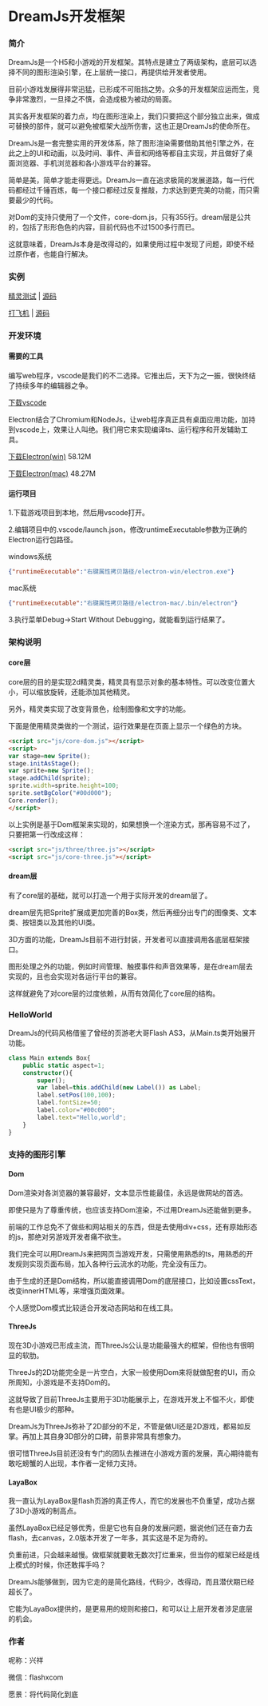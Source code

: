 DreamJs开发框架
========
### 简介 ###

DreamJs是一个H5和小游戏的开发框架。其特点是建立了两级架构，底层可以选择不同的图形渲染引擎，在上层统一接口，再提供给开发者使用。

目前小游戏发展得非常迅猛，已形成不可阻挡之势。众多的开发框架应运而生，竞争非常激烈，一旦择之不慎，会造成极为被动的局面。

其实各开发框架的着力点，均在图形渲染上，我们只要把这个部分独立出来，做成可替换的部件，就可以避免被框架大战所伤害，这也正是DreamJs的使命所在。

DreamJs是一套完整实用的开发体系，除了图形渲染需要借助其他引擎之外，在此之上的UI和动画，以及时间、事件、声音和网络等都自主实现，并且做好了桌面浏览器、手机浏览器和各小游戏平台的兼容。

简单是美，简单才能走得更远。DreamJs一直在追求极简的发展道路，每一行代码都经过千锤百炼，每一个接口都经过反复推敲，力求达到更完美的功能，而只需要最少的代码。

对Dom的支持只使用了一个文件，core-dom.js，只有355行。dream层是公共的，包括了形形色色的内容，目前代码也不过1500多行而已。

这就意味着，DreamJs本身是改得动的，如果使用过程中发现了问题，即使不经过原作者，也能自行解决。

### 实例 ###

[精灵测试](http://dreamjs8.com/examples/sprite-test?_blank) | [源码](http://dreamjs8.com/downloads/examples/sprite-test.zip)

[打飞机](http://dreamjs8.com/examples/plane?_blank) | [源码](http://dreamjs8.com/downloads/examples/plane.zip)

### 开发环境 ###

#### 需要的工具 ####

编写web程序，vscode是我们的不二选择。它推出后，天下为之一振，很快终结了持续多年的编辑器之争。

[下载vscode](https://code.visualstudio.com)

Electron结合了Chromium和NodeJs，让web程序真正具有桌面应用功能，加持到vscode上，效果让人叫绝。我们用它来实现编译ts、运行程序和开发辅助工具。

[下载Electron(win)](http://dreamjs8.com/downloads/electron-win.zip) 58.12M

[下载Electron(mac)](http://dreamjs8.com/downloads/electron-mac.zip) 48.27M

#### 运行项目 ####

1.下载游戏项目到本地，然后用vscode打开。

2.编辑项目中的.vscode/launch.json，修改runtimeExecutable参数为正确的Electron运行包路径。

windows系统
```json
{"runtimeExecutable":"右键属性拷贝路径/electron-win/electron.exe"}
```
mac系统
```json
{"runtimeExecutable":"右键属性拷贝路径/electron-mac/.bin/electron"}
```

3.执行菜单Debug->Start Without Debugging，就能看到运行结果了。

### 架构说明 ###

#### core层 ####

core层的目的是实现2d精灵类，精灵具有显示对象的基本特性。可以改变位置大小，可以缩放旋转，还能添加其他精灵。

另外，精灵类实现了改变背景色，绘制图像和文字的功能。

下面是使用精灵类做的一个测试，运行效果是在页面上显示一个绿色的方块。

```html
<script src="js/core-dom.js"></script>
<script>
var stage=new Sprite();
stage.initAsStage();
var sprite=new Sprite();
stage.addChild(sprite);
sprite.width=sprite.height=100;
sprite.setBgColor("#00d000");
Core.render();
</script>
```

以上实例是基于Dom框架来实现的，如果想换一个渲染方式，那再容易不过了，只要把第一行改成这样：

```html
<script src="js/three/three.js"></script>
<script src="js/core-three.js"></script>
```

#### dream层 ####

有了core层的基础，就可以打造一个用于实际开发的dream层了。

dream层先把Sprite扩展成更加完善的Box类，然后再细分出专门的图像类、文本类、按钮类以及其他的UI类。

3D方面的功能，DreamJs目前不进行封装，开发者可以直接调用各底层框架接口。

图形处理之外的功能，例如时间管理、触摸事件和声音效果等，是在dream层去实现的，且也会实现对各运行平台的兼容。

这样就避免了对core层的过度依赖，从而有效简化了core层的结构。

### HelloWorld ###

DreamJs的代码风格借鉴了曾经的页游老大哥Flash AS3，从Main.ts类开始展开功能。

```typescript
class Main extends Box{
    public static aspect=1;
    constructor(){
        super();
        var label=this.addChild(new Label()) as Label;
        label.setPos(100,100);
        label.fontSize=50;
        label.color="#00c000";
        label.text="Hello,world";
    }
}
```

### 支持的图形引擎 ###

#### Dom ####

Dom渲染对各浏览器的兼容最好，文本显示性能最佳，永远是做网站的首选。

即使只是为了尊重传统，也应该支持Dom渲染，不过用DreamJs还能做到更多。

前端的工作总免不了做些和网站相关的东西，但是去使用div+css，还有原始形态的js，那绝对另游戏开发者痛不欲生。

我们完全可以用DreamJs来把网页当游戏开发，只需使用熟悉的ts，用熟悉的开发规则实现页面布局，加入各种行云流水的功能，完全没有压力。

由于生成的还是Dom结构，所以能直接调用Dom的底层接口，比如设置cssText，改变innerHTML等，来增强页面效果。

个人感觉Dom模式比较适合开发动态网站和在线工具。

#### ThreeJs ####

现在3D小游戏已形成主流，而ThreeJs公认是功能最强大的框架，但他也有很明显的软肋。

ThreeJs的2D功能完全是一片空白，大家一般使用Dom来将就做配套的UI，而众所周知，小游戏是不支持Dom的。

这就导致了目前ThreeJs主要用于3D功能展示上，在游戏开发上不愠不火，即使有也是UI极少的那种。

DreamJs为ThreeJs弥补了2D部分的不足，不管是做UI还是2D游戏，都易如反掌。再加上其自身3D部分的口碑，前景非常具有想象力。

很可惜ThreeJs目前还没有专门的团队去推进在小游戏方面的发展，真心期待能有敢吃螃蟹的人出现，本作者一定倾力支持。

#### LayaBox ####

我一直认为LayaBox是flash页游的真正传人，而它的发展也不负重望，成功占据了3D小游戏的制高点。

虽然LayaBox已经足够优秀，但是它也有自身的发展问题，据说他们还在奋力去flash，去canvas，2.0版本开发了一年多，其实这是不足为奇的。

负重前进，只会越来越慢。做框架就要敢无数次打烂重来，但当你的框架已经是线上模式的时候，你还敢挥手吗？

DreamJs能够做到，因为它走的是简化路线，代码少，改得动，而且潜伏期已经超长了。

它能为LayaBox提供的，是更易用的规则和接口，和可以让上层开发者涉足底层的机会。

### 作者 ###

呢称：兴祥

微信：flashxcom

愿景：将代码简化到底